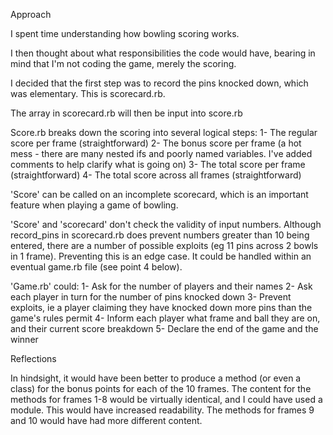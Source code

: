 Approach

I spent time understanding how bowling scoring works.

I then thought about what responsibilities the code would have, bearing in mind that I'm not coding the game, merely the scoring.

I decided that the first step was to record the pins knocked down, which was elementary. This is scorecard.rb.

The array in scorecard.rb will then be input into score.rb

Score.rb breaks down the scoring into several logical steps:
1- The regular score per frame (straightforward)
2- The bonus score per frame (a hot mess - there are many nested ifs and poorly named variables. I've added comments to help clarify what is going on)
3- The total score per frame (straightforward)
4- The total score across all frames (straightforward)

'Score' can be called on an incomplete scorecard, which is an important feature when playing a game of bowling.

'Score' and 'scorecard' don't check the validity of input numbers. Although record_pins in scorecard.rb does prevent numbers greater than 10 being entered, there are a number of possible exploits (eg 11 pins across 2 bowls in 1 frame). Preventing this is an edge case. It could be handled within an eventual game.rb file (see point 4 below).

'Game.rb' could:
1- Ask for the number of players and their names
2- Ask each player in turn for the number of pins knocked down
3- Prevent exploits, ie a player claiming they have knocked down more pins than the game's rules permit 
4- Inform each player what frame and ball they are on, and their current score breakdown
5- Declare the end of the game and the winner

Reflections

In hindsight, it would have been better to produce a method (or even a class) for the bonus points for each of the 10 frames. The content for the methods for frames 1-8 would be virtually identical, and I could have used a module. This would have increased readability. The methods for frames 9 and 10 would have had more different content. 




